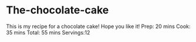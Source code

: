 # The-chocolate-cake

This is my recipe for a chocolate cake! Hope you like it!
Prep: 20 mins
Cook: 35 mins
Total: 55 mins
Servings:12
